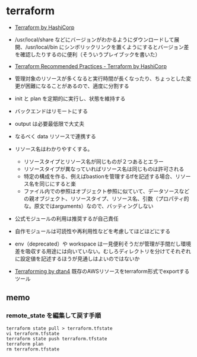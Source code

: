 # terraform

* [Terraform by HashiCorp](https://www.terraform.io/)
* /usr/local/share などにバージョンがわかるようにダウンロードして展開、/usr/local/bin にシンボリックリンクを置くようにするとバージョン差を確認したりするのに便利（そういうプレイブックを書いた）
* [Terraform Recommended Practices - Terraform by HashiCorp](https://www.terraform.io/docs/enterprise/guides/recommended-practices/index.html)
* 管理対象のリソースが多くなると実行時間が長くなったり、ちょっとした変更が困難になることがあるので、適度に分割する
* init と plan を定期的に実行し、状態を維持する
* バックエンドはリモートにする
* output は必要最低限で大丈夫
* なるべく data リソースで連携する
* リソース名はわかりやすくする。

    * リソースタイプとリソース名が同じものが２つあるとエラー
    * リソースタイプが異なっていればリソース名は同じものは許可される
    * 特定の構成を作る、例えばbastionを管理するtfを記述する場合、リソース名を同じにすると楽
    * ファイル内での参照はオブジェクト参照に似ていて、データソースなどの親オブジェクト、リソースタイプ、リソース名、引数（プロパティ的な。原文ではarguments）なので、バッティングしない

* 公式モジュールの利用は推奨するが自己責任
* 自作モジュールは可読性や再利用性などを考慮してほどほどにする
* env（deprecated）や workspace は一見便利そうだが管理が手間だし環境差を吸収する用途には向いていない。むしろディレクトリを分けてそれぞれに設定値を記述するほうが見通しはよいのではないか

* [Terraforming by dtan4](http://terraforming.dtan4.net/) 既存のAWSリソースをterraform形式でexportするツール

## memo

### remote_state を編集して戻す手順

```
terraform state pull > terraform.tfstate
vi terraform.tfstate
terraform state push terraform.tfstate
terraform plan
rm terraform.tfstate
```
